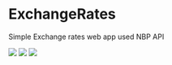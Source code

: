# ExchangeRates
Simple Exchange rates web app used NBP API

![](https://i.imgur.com/GfCnHoz.png)
![](https://i.imgur.com/aTCvvyi.png)
![](https://i.imgur.com/0JjPckr.png)
